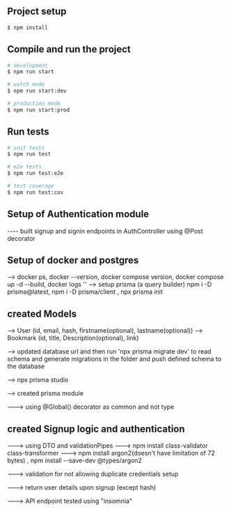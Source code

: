 ## Project setup

```bash
$ npm install
```

## Compile and run the project

```bash
# development
$ npm run start

# watch mode
$ npm run start:dev

# production mode
$ npm run start:prod
```

## Run tests

```bash
# unit tests
$ npm run test

# e2e tests
$ npm run test:e2e

# test coverage
$ npm run test:cov
```

## Setup of Authentication module
---- built signup and signin endpoints in AuthController using @Post decorator

## Setup of docker and postgres

--> docker ps, docker --version,  docker compose version, docker compose up -d --build, docker logs ''
--> setup prisma (a query builder) npm i -D prisma@latest, npm i -D prisma/client , npx prisma init

## created Models
--> User (id, email, hash, firstname(optional), lastname(optional))
--> Bookmark (id, title, Description(optional), link)

--> updated database url and then run 'npx prisma migrate dev' to read schema and generate migrations in the folder and push defined schema to the database

--> npx prisma studio

--> created prisma module

---> using @Global() decorator as common and not type

## created Signup logic and authentication

---> using DTO and validationPipes
--->  npm install class-validator class-transformer
---> npm install argon2(doesn't have limitation of 72 bytes) ,  npm install --save-dev @types/argon2

---> validation for not allowing duplicate credentials setup

---> return user details upon signup (except hash)

---> API endpoint tested using "insomnia"
